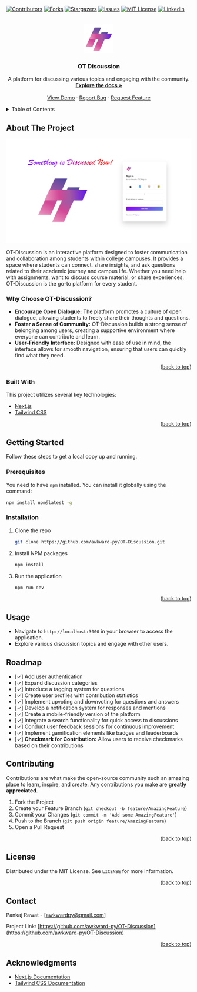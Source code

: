 
<div id="top"></div>

<!-- PROJECT SHIELDS -->
[![Contributors][contributors-shield]][contributors-url]
[![Forks][forks-shield]][forks-url]
[![Stargazers][stars-shield]][stars-url]
[![Issues][issues-shield]][issues-url]
[![MIT License][license-shield]][license-url]
[![LinkedIn][linkedin-shield]][linkedin-url]

<!-- PROJECT LOGO -->
<br />
<div align="center">
 <a href="https://raw.githubusercontent.com/awkward-py/Open-Source-Off-Topics/main/assets/images/logoo.png">
    <img src="https://raw.githubusercontent.com/awkward-py/Open-Source-Off-Topics/main/assets/images/logoo.png" alt="Logo" width="80" height="80">
</a>




  <h3 align="center">OT Discussion</h3>

  <p align="center">
    A platform for discussing various topics and engaging with the community.
    <br />
    <a href="https://github.com/awkward-py/OT-Discussion"><strong>Explore the docs »</strong></a>
    <br />
    <br />
    <a href="https://github.com/awkward-py/OT-Discussion">View Demo</a>
    ·
    <a href="https://github.com/awkward-py/OT-Discussion/issues">Report Bug</a>
    ·
    <a href="https://github.com/awkward-py/OT-Discussion/issues">Request Feature</a>
  </p>
</div>

<!-- TABLE OF CONTENTS -->
<details>
  <summary>Table of Contents</summary>
  <ol>
    <li><a href="#about-the-project">About The Project</a></li>
    <li><a href="#built-with">Built With</a></li>
    <li><a href="#getting-started">Getting Started</a></li>
    <li><a href="#usage">Usage</a></li>
    <li><a href="#roadmap">Roadmap</a></li>
    <li><a href="#contributing">Contributing</a></li>
    <li><a href="#license">License</a></li>
    <li><a href="#contact">Contact</a></li>
    <li><a href="#acknowledgments">Acknowledgments</a></li>
  </ol>
</details>

<!-- ABOUT THE PROJECT -->
## About The Project

![Product Name Screen Shot](https://raw.githubusercontent.com/awkward-py/OT-Discussion/main/github/ot1.png)

OT-Discussion is an interactive platform designed to foster communication and collaboration among students within college campuses. It provides a space where students can connect, share insights, and ask questions related to their academic journey and campus life. Whether you need help with assignments, want to discuss course material, or share experiences, OT-Discussion is the go-to platform for every student.

### Why Choose OT-Discussion?

- **Encourage Open Dialogue:** The platform promotes a culture of open dialogue, allowing students to freely share their thoughts and questions.
- **Foster a Sense of Community:** OT-Discussion builds a strong sense of belonging among users, creating a supportive environment where everyone can contribute and learn.
- **User-Friendly Interface:** Designed with ease of use in mind, the interface allows for smooth navigation, ensuring that users can quickly find what they need.


<p align="right">(<a href="#top">back to top</a>)</p>

### Built With

This project utilizes several key technologies:

* [Next.js](https://nextjs.org/)
* [Tailwind CSS](https://tailwindcss.com/)

<p align="right">(<a href="#top">back to top</a>)</p>

<!-- GETTING STARTED -->
## Getting Started

Follow these steps to get a local copy up and running.

### Prerequisites

You need to have `npm` installed. You can install it globally using the command:

```sh
npm install npm@latest -g
```

### Installation

1. Clone the repo
   ```sh
   git clone https://github.com/awkward-py/OT-Discussion.git
   ```
2. Install NPM packages
   ```sh
   npm install
   ```

3. Run the application
   ```sh
   npm run dev
   ```

<p align="right">(<a href="#top">back to top</a>)</p>

<!-- USAGE EXAMPLES -->
## Usage

- Navigate to `http://localhost:3000` in your browser to access the application.
- Explore various discussion topics and engage with other users.


<!-- ROADMAP -->
## Roadmap

- [✓] Add user authentication
- [✓] Expand discussion categories
- [✓] Introduce a tagging system for questions
- [✓] Create user profiles with contribution statistics
- [✓] Implement upvoting and downvoting for questions and answers
- [✓] Develop a notification system for responses and mentions
- [✓] Create a mobile-friendly version of the platform
- [✓] Integrate a search functionality for quick access to discussions
- [✓] Conduct user feedback sessions for continuous improvement
- [✓] Implement gamification elements like badges and leaderboards
- [✓] **Checkmark for Contribution:** Allow users to receive checkmarks based on their contributions


<!-- CONTRIBUTING -->
## Contributing

Contributions are what make the open-source community such an amazing place to learn, inspire, and create. Any contributions you make are **greatly appreciated**.

1. Fork the Project
2. Create your Feature Branch (`git checkout -b feature/AmazingFeature`)
3. Commit your Changes (`git commit -m 'Add some AmazingFeature'`)
4. Push to the Branch (`git push origin feature/AmazingFeature`)
5. Open a Pull Request

<p align="right">(<a href="#top">back to top</a>)</p>

<!-- LICENSE -->
## License

Distributed under the MIT License. See `LICENSE` for more information.

<p align="right">(<a href="#top">back to top</a>)</p>

<!-- CONTACT -->
## Contact

Pankaj Rawat - [awkwardpy@gmail.com] 

Project Link: [https://github.com/awkward-py/OT-Discussion](https://github.com/awkward-py/OT-Discussion)

<p align="right">(<a href="#top">back to top</a>)</p>

<!-- ACKNOWLEDGMENTS -->
## Acknowledgments

* [Next.js Documentation](https://nextjs.org/docs)
* [Tailwind CSS Documentation](https://tailwindcss.com/docs)

<!-- MARKDOWN LINKS & IMAGES -->
[contributors-shield]: https://img.shields.io/github/contributors/awkward-py/OT-Discussion.svg?style=for-the-badge
[contributors-url]: https://github.com/awkward-py/OT-Discussion/graphs/contributors
[forks-shield]: https://img.shields.io/github/forks/awkward-py/OT-Discussion.svg?style=for-the-badge
[forks-url]: https://github.com/awkward-py/OT-Discussion/network/members
[stars-shield]: https://img.shields.io/github/stars/awkward-py/OT-Discussion.svg?style=for-the-badge
[stars-url]: https://github.com/awkward-py/OT-Discussion/stargazers
[issues-shield]: https://img.shields.io/github/issues/awkward-py/OT-Discussion.svg?style=for-the-badge
[issues-url]: https://github.com/awkward-py/OT-Discussion/issues
[license-shield]: https://img.shields.io/github/license/awkward-py/OT-Discussion.svg?style=for-the-badge
[license-url]: https://github.com/awkward-py/OT-Discussion/blob/main/LICENSE
[linkedin-shield]: https://img.shields.io/badge/LinkedIn-blue.svg?style=for-the-badge
[linkedin-url]: https://linkedin.com/in/yourprofile
[product-screenshot]: github/ot1.png
